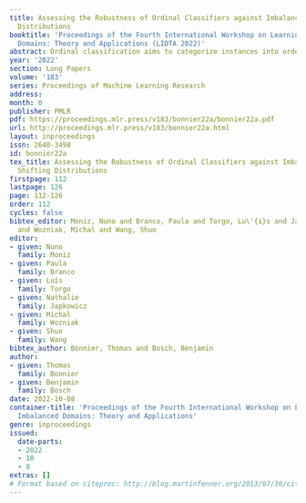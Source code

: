 ```yaml
---
title: Assessing the Robustness of Ordinal Classifiers against Imbalanced and Shifting
  Distributions
booktitle: 'Proceedings of the Fourth International Workshop on Learning with Imbalanced
  Domains: Theory and Applications (LIDTA 2022)'
abstract: Ordinal classification aims to categorize instances into ordered classes. An underrated or overrated prediction can have significant impacts in applications such as credit rating. Ordinal approaches based on Machine Learning (ML) algorithms can be employed to capture nonlinear patterns. However, under conditions such as lack of training data, their generalization power can be adversely impacted. In this paper, we propose to experimentally assess the robustness of various ordinal classifiers, with a focus on risk rating tasks. We suggest two types of scenarios to evaluate robustness in Machine Learning: lack of training data and data distribution shift. We also propose the ordinal classifier chains, an extension of the multi-label classifier chains to ordinal tasks. It uses a lightweight bit layout to encode the labels and employs the chain of classifiers to form a connected structure. Using various evaluation metrics, we compare a selection of ML models under different robustness tests. The models are evaluated on a specific risk rating dataset with significant class imbalance. This benchmark offers a picture of which ML models might be more robust in various data contexts.
year: '2022'
section: Long Papers
volume: '183'
series: Proceedings of Machine Learning Research
address:
month: 0
publisher: PMLR
pdf: https://proceedings.mlr.press/v183/bonnier22a/bonnier22a.pdf
url: http://proceedings.mlr.press/v183/bonnier22a.html
layout: inproceedings
issn: 2640-3498
id: bonnier22a
tex_title: Assessing the Robustness of Ordinal Classifiers against Imbalanced and
  Shifting Distributions
firstpage: 112
lastpage: 126
page: 112-126
order: 112
cycles: false
bibtex_editor: Moniz, Nuno and Branco, Paula and Torgo, Lu\'{i}s and Japkowicz, Nathalie
  and Wozniak, Michal and Wang, Shuo
editor:
- given: Nuno
  family: Moniz
- given: Paula
  family: Branco
- given: Luís
  family: Torgo
- given: Nathalie
  family: Japkowicz
- given: Michal
  family: Wozniak
- given: Shuo
  family: Wang
bibtex_author: Bonnier, Thomas and Bosch, Benjamin
author:
- given: Thomas
  family: Bonnier
- given: Benjamin
  family: Bosch
date: 2022-10-08
container-title: 'Proceedings of the Fourth International Workshop on Learning with
  Imbalanced Domains: Theory and Applications'
genre: inproceedings
issued:
  date-parts:
  - 2022
  - 10
  - 8
extras: []
# Format based on citeproc: http://blog.martinfenner.org/2013/07/30/citeproc-yaml-for-bibliographies/
---
```

